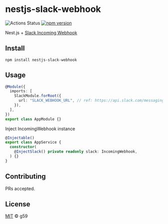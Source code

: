 # nestjs-slack-webhook

![Actions Status](https://github.com/g59/nestjs-plugins/workflows/Node%20CI/badge.svg)
[![npm version](https://badge.fury.io/js/nestjs-slack-webhook.svg)](https://badge.fury.io/js/nestjs-slack-webhook)

Nest.js +
[Slack Incoming Webhook](https://github.com/slackapi/node-slack-sdk/tree/main/packages/webhook)

## Install

```
npm install nestjs-slack-webhook
```

## Usage

```typescript
@Module({
  imports: [
    SlackModule.forRoot({
      url: "SLACK_WEBHOOK_URL", // ref: https://api.slack.com/messaging/webhooks#posting_with_webhooks
    }),
  ],
})
export class AppModule {}
```

Inject IncomingWebhook instance

```typescript
@Injectable()
export class AppService {
  constructor(
    @InjectSlack() private readonly slack: IncomingWebhook,
  ) {}
}
```

## Contributing

PRs accepted.

## License

[MIT](https://github.com/g59/nestjs-plugins/blob/main/LICENSE) © g59
